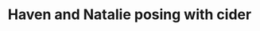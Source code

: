 ---
layout: item
raw_url: https://prdwebappstorage.blob.core.windows.net/kansaspattons/images/gallery-2009-10-28/photo00622.jpg
thumb_url: https://prdwebappstorage.blob.core.windows.net/kansaspattons/images/gallery-2009-10-28/thumb_photo00622.jpg
index: 10
title: Haven and Natalie posing with cider
---
